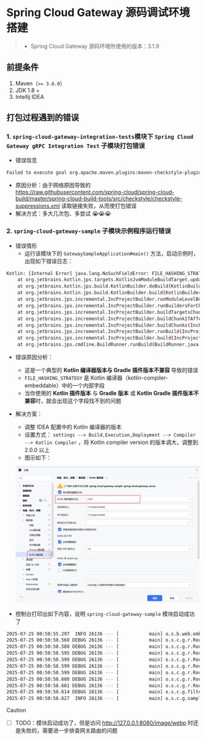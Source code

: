 # Spring Cloud Gateway 源码调试环境搭建

> - Spring Cloud Gateway 源码环境所使用的版本：3.1.9

## 前提条件

1. Maven（`>= 3.6.0`）
2. JDK 1.8 +
3. Intellij IDEA

## 打包过程遇到的错误

### 1. `spring-cloud-gateway-integration-tests`模块下 `Spring Cloud Gateway gRPC Integration Test` 子模块打包错误

- 错误信息
```sh
Failed to execute goal org.apache.maven.plugins:maven-checkstyle-plugin:3.1.2:check (checkstyle-validation) on project grpc: Failed during checkstyle configuration: cannot initialize module SuppressionFilter - Unable to read https://raw.githubusercontent.com/spring-cloud/spring-cloud-build/master/spring-cloud-build-tools/src/checkstyle/checkstyle-suppressions.xml: Read timed out -> [Help 1]
```

- 原因分析：由于网络原因导致的 https://raw.githubusercontent.com/spring-cloud/spring-cloud-build/master/spring-cloud-build-tools/src/checkstyle/checkstyle-suppressions.xml 读取链接失败，从而使打包错误
- 解决方式：多大几次包、多尝试 😭😭😭



### 2. `spring-cloud-gateway-sample` 子模块示例程序运行错误

- 错误情形
  - 运行该模块下的 `GatewaySampleApplication#main()` 方法，启动示例时，出现如下错误日志：

```sh
Kotlin: [Internal Error] java.lang.NoSuchFieldError: FILE_HASHING_STRATEGY
	at org.jetbrains.kotlin.jps.targets.KotlinJvmModuleBuildTarget.updateChunkMappings(KotlinJvmModuleBuildTarget.kt:362)
	at org.jetbrains.kotlin.jps.build.KotlinBuilder.doBuild(KotlinBuilder.kt:463)
	at org.jetbrains.kotlin.jps.build.KotlinBuilder.build(KotlinBuilder.kt:299)
	at org.jetbrains.jps.incremental.IncProjectBuilder.runModuleLevelBuilders(IncProjectBuilder.java:1609)
	at org.jetbrains.jps.incremental.IncProjectBuilder.runBuildersForChunk(IncProjectBuilder.java:1238)
	at org.jetbrains.jps.incremental.IncProjectBuilder.buildTargetsChunk(IncProjectBuilder.java:1389)
	at org.jetbrains.jps.incremental.IncProjectBuilder.buildChunkIfAffected(IncProjectBuilder.java:1203)
	at org.jetbrains.jps.incremental.IncProjectBuilder.buildChunks(IncProjectBuilder.java:971)
	at org.jetbrains.jps.incremental.IncProjectBuilder.runBuild(IncProjectBuilder.java:527)
	at org.jetbrains.jps.incremental.IncProjectBuilder.build(IncProjectBuilder.java:236)
	at org.jetbrains.jps.cmdline.BuildRunner.runBuild(BuildRunner.java:135)

```

- 错误原因分析：
  - 这是一个典型的 **Kotlin 编译器版本与 Gradle 插件版本不兼容** 导致的错误
  - `FILE_HASHING_STRATEGY` 是 Kotlin 编译器（kotlin-compiler-embeddable）中的一个内部字段
  - 当你使用的 **Kotlin 插件版本** 与 **Gradle 版本** 或 **Kotlin Gradle 插件版本不兼容**时，就会出现这个字段找不到的问题

- 解决方案：

  - 调整 IDEA 配置中的 Kotlin 编译器的版本
  - 设置方式： `settings --> Build,Execution,Deployment --> Compiler --> Kotlin Compiler` ，将 Kotlin compiler version 的版本调大，调整到 2.0.0 以上
  - 图示如下：

  ![image-20250725010834682](https://raw.githubusercontent.com/witty-hamster/oss/master/202507/202507250108923.png)

- 控制台打印出如下内容，说明 `spring-cloud-gateway-sample` 模块启动成功了

```sh
2025-07-25 00:50:55.297  INFO 26136 --- [           main] o.s.b.web.embedded.netty.NettyWebServer  : Netty started on port 8080
2025-07-25 00:50:58.568 DEBUG 26136 --- [           main] o.s.c.g.r.RouteDefinitionRouteLocator    : RouteDefinition websocket_test applying {_genkey_0=/echo} to Path
2025-07-25 00:50:58.588 DEBUG 26136 --- [           main] o.s.c.g.r.RouteDefinitionRouteLocator    : RouteDefinition websocket_test applying filter {_genkey_0=/httpbin} to PrefixPath
2025-07-25 00:50:58.595 DEBUG 26136 --- [           main] o.s.c.g.r.RouteDefinitionRouteLocator    : RouteDefinition websocket_test applying filter {_genkey_0=X-Response-Default-Foo, _genkey_1=Default-Bar} to AddResponseHeader
2025-07-25 00:50:58.599 DEBUG 26136 --- [           main] o.s.c.g.r.RouteDefinitionRouteLocator    : RouteDefinition matched: websocket_test
2025-07-25 00:50:58.599 DEBUG 26136 --- [           main] o.s.c.g.r.RouteDefinitionRouteLocator    : RouteDefinition default_path_to_httpbin applying {_genkey_0=/**} to Path
2025-07-25 00:50:58.599 DEBUG 26136 --- [           main] o.s.c.g.r.RouteDefinitionRouteLocator    : RouteDefinition default_path_to_httpbin applying filter {_genkey_0=/httpbin} to PrefixPath
2025-07-25 00:50:58.600 DEBUG 26136 --- [           main] o.s.c.g.r.RouteDefinitionRouteLocator    : RouteDefinition default_path_to_httpbin applying filter {_genkey_0=X-Response-Default-Foo, _genkey_1=Default-Bar} to AddResponseHeader
2025-07-25 00:50:58.601 DEBUG 26136 --- [           main] o.s.c.g.r.RouteDefinitionRouteLocator    : RouteDefinition matched: default_path_to_httpbin
2025-07-25 00:50:58.614 DEBUG 26136 --- [           main] o.s.c.g.filter.GatewayMetricsFilter      : New routes count: 2
2025-07-25 00:50:58.627  INFO 26136 --- [           main] o.s.c.g.sample.GatewaySampleApplication  : Started GatewaySampleApplication in 20.237 seconds (JVM running for 25.542)
```



> [!CAUTION]
>
> - [ ] TODO：模块启动成功了，但是访问 http://127.0.0.1:8080/image/webp 时还是失败的，需要进一步排查网关路由的问题